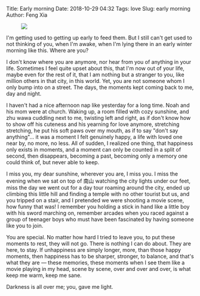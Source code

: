 Title: Early morning
Date: 2018-10-29 04:32
Tags: love
Slug: early morning
Author: Feng Xia

<figure class="col s12">
  <img src="{{SITEURL}}/images/zhu%20wawa.jpg"/>
</figure>

I'm getting used to getting up early to feed them. But I still can't
get used to not thinking of you, when I'm awake, when I'm lying there
in an early winter morning like this. Where are you?

I don't know where you are anymore, nor hear from you of anything in
your life. Sometimes I feel quite upset about this, that I'm now out
of your life, maybe even for the rest of it, that I am nothing but a
stranger to you, like million others in that city, in this world. Yet,
you are not someone whom I only bump into on a street. The days, the
moments kept coming back to me, day and night.

I haven't had a nice afternoon nap like yesterday for a long time.
Noah and his mom were at church. Waking up, a room filled with cozy
sunshine, and zhu wawa cuddling next to me, twisting left and right,
as if don't know how to show off his cuteness and his yearning for
love anymore, stretching stretching, he put his soft paws over my
mouth, as if to say "don't say anything"... it was a moment I felt
genuinely happy, a life with loved one near by, no more, no less. All
of sudden, I realized one thing, that happiness only exists in
moments, and a moment can only be counted in a split of second, then
disappears, becoming a past, becoming only a memory one could think
of, but never able to keep.

I miss you, my dear sunshine, wherever you are, I miss you. I miss the
evening when we sat on top of 南山 watching the city lights under our
feet, miss the day we went out for a day tour roaming around the city,
ended up climbing this little hill and finding a temple with no other
tourist but us, and you tripped on a stair, and I pretended we were
shooting a movie scene, how funny that was! I remember you holding a
stick in hand like a little boy with his sword marching on, remember
arcades when you raced against a group of teenager boys who must have
been fascinated by having someone like you to join. 

You are special. No matter how hard I tried to leave you, to put these
moments to rest, they will not go. There is nothing I can do
about. They are here, to stay. If unhappiness are simply longer, more,
than those happy moments, then happiness has to be sharper, stronger,
to balance, and that's what they are &mdash; these memories, these
moments when I see them like a movie playing in my head, scene by
scene, over and over and over, is what keep me warm, keep me sane. 

Darkness is all over me; you, gave me light.

